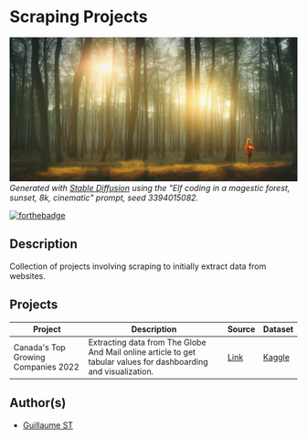 # Scraping Projects
![](/images/stablediffusion_3394015082_Elf_coding_in_a_magestic_forest_sunset_8k_cinematic.png)
*Generated with [Stable Diffusion](https://beta.dreamstudio.ai/dream) using the "Elf coding in a magestic forest, sunset, 8k, cinematic" prompt, seed 3394015082.*

[![forthebadge](https://forthebadge.com/images/badges/built-with-love.svg)](https://forthebadge.com)

## Description
Collection of projects involving scraping to initially extract data from websites.

## Projects

| Project | Description | Source | Dataset |
| ------- | ----------- | ------ | ------- |
| Canada's Top Growing Companies 2022 | Extracting data from The Globe And Mail online article to get tabular values for dashboarding and visualization. | [Link](https://www.theglobeandmail.com/business/rob-magazine/top-growing-companies/article-canadas-top-growing-companies-meet-430-businesses-that-will-give-you/) | [Kaggle]()

## Author(s)
- [Guillaume ST](https://github.com/gstaxy/)